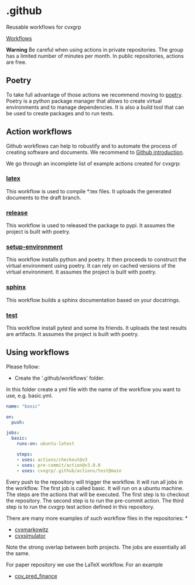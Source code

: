 # .github

Reusable workflows for cvxgrp

[Workflows](https://docs.github.com/en/actions/using-workflows/creating-starter-workflows-for-your-organization#creating-a-starter-workflow)

**Warning**
Be careful when using actions in private repositories. The group has a limited number of minutes per month.
In public repositories, actions are free. 

## Poetry

To take full advantage of those actions we recommend moving to [poetry](https://python-poetry.org/).
Poetry is a python package manager that allows to create virtual environments and to manage dependencies.
It is also a build tool that can be used to create packages and to run tests. 

## Action workflows

Github workflows can help to robustify and to automate the process of creating software and documents.
We recommend to [Github introduction](https://docs.github.com/actions).

We go through an incomplete list of example actions created for cvxgrp:

### [latex](https://github.com/cvxgrp/.github/blob/main/actions/latex/action.yml)

This workflow is used to compile *.tex files. It uploads the generated documents to the draft branch.

### [release](https://github.com/cvxgrp/.github/blob/main/actions/release/action.yml)

This workflow is used to released the package to pypi. It assumes the project is built with poetry.

### [setup-environment](https://github.com/cvxgrp/.github/blob/main/actions/setup-environment/action.yml)

This workflow installs python and poetry. It then proceeds to construct the virtual environment using poetry.
It can rely on cached versions of the virtual environment. It assumes the project is built with poetry.

### [sphinx](https://github.com/cvxgrp/.github/blob/main/actions/sphinx/action.yml)

This workflow builds a sphinx documentation based on your docstrings. 

### [test](https://github.com/cvxgrp/.github/blob/main/actions/test/action.yml)

This workflow install pytest and some its friends. It uploads the test results are artifacts.
It assumes the project is built with poetry.

## Using workflows

Please follow:

* Create the '.github/workflows' folder.

In this folder create a yml file with the name of the workflow you want to use, e.g. basic.yml.

```yaml
name: "basic"

on:
  push:

jobs:
  basic:
    runs-on: ubuntu-latest

    steps:
    - uses: actions/checkout@v3
    - uses: pre-commit/action@v3.0.0
    - uses: cvxgrp/.github/actions/test@main
```

Every push to the repository will trigger the workflow. 
It will run all jobs in the workflow. The first job is called basic. It will run on a ubuntu machine.
The steps are the actions that will be executed. The first step is to checkout the repository. 
The second step is to run the pre-commit action. The third step is to run the cvxgrp test action defined in 
this repository.

There are many more examples of such workflow files in the repositories:
* 
* [cvxmarkowitz](https://github.com/cvxgrp/cvxmarkowitz/tree/main/.github/workflows)
* [cvxsimulator](https://github.com/cvxgrp/simulator/tree/main/.github/workflows)

Note the strong overlap between both projects. The jobs are essentially all the same.

For paper repository we use the LaTeX workflow. For an example

* [cov_pred_finance](https://github.com/cvxgrp/cov_pred_finance_paper/tree/main/.github/workflows)

